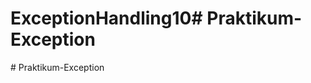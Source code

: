 # ExceptionHandling10#   P r a k t i k u m - E x c e p t i o n  
 #   P r a k t i k u m - E x c e p t i o n  
 